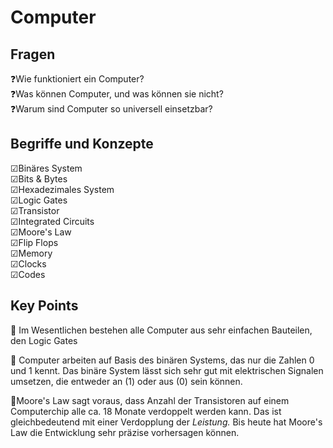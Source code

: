 # Computer

## Fragen

❓Wie funktioniert ein Computer?  
❓Was können Computer, und was können sie nicht?  
❓Warum sind Computer so universell einsetzbar?

## Begriffe und Konzepte

☑Binäres System  
☑Bits & Bytes  
☑Hexadezimales System  
☑Logic Gates  
☑Transistor  
☑Integrated Circuits  
☑Moore's Law  
☑Flip Flops   
☑Memory  
☑Clocks  
☑Codes

## Key Points

🔑 Im Wesentlichen bestehen alle Computer aus sehr einfachen Bauteilen, den Logic Gates  
  
🔑 Computer arbeiten auf Basis des binären Systems, das nur die Zahlen 0 und 1 kennt. Das binäre System lässt sich sehr gut mit elektrischen Signalen umsetzen, die entweder an \(1\) oder aus \(0\) sein können.  
  
🔑Moore's Law sagt voraus, dass Anzahl der Transistoren auf einem Computerchip alle ca. 18 Monate verdoppelt werden kann. Das ist gleichbedeutend mit einer Verdopplung der _Leistung._ Bis heute hat Moore's Law die Entwicklung sehr präzise vorhersagen können.




